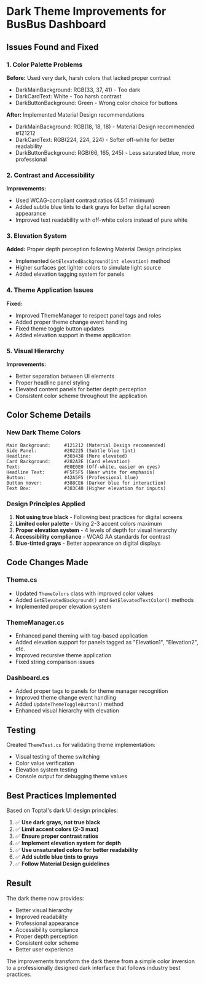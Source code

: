 # Dark Theme Improvements for BusBus Dashboard

## Issues Found and Fixed

### 1. **Color Palette Problems**
**Before:** Used very dark, harsh colors that lacked proper contrast
- DarkMainBackground: RGB(33, 37, 41) - Too dark
- DarkCardText: White - Too harsh contrast
- DarkButtonBackground: Green - Wrong color choice for buttons

**After:** Implemented Material Design recommendations
- DarkMainBackground: RGB(18, 18, 18) - Material Design recommended #121212
- DarkCardText: RGB(224, 224, 224) - Softer off-white for better readability
- DarkButtonBackground: RGB(66, 165, 245) - Less saturated blue, more professional

### 2. **Contrast and Accessibility**
**Improvements:**
- Used WCAG-compliant contrast ratios (4.5:1 minimum)
- Added subtle blue tints to dark grays for better digital screen appearance
- Improved text readability with off-white colors instead of pure white

### 3. **Elevation System**
**Added:** Proper depth perception following Material Design principles
- Implemented `GetElevatedBackground(int elevation)` method
- Higher surfaces get lighter colors to simulate light source
- Added elevation tagging system for panels

### 4. **Theme Application Issues**
**Fixed:**
- Improved ThemeManager to respect panel tags and roles
- Added proper theme change event handling
- Fixed theme toggle button updates
- Added elevation support in theme application

### 5. **Visual Hierarchy**
**Improvements:**
- Better separation between UI elements
- Proper headline panel styling
- Elevated content panels for better depth perception
- Consistent color scheme throughout the application

## Color Scheme Details

### New Dark Theme Colors
```
Main Background:     #121212 (Material Design recommended)
Side Panel:          #202225 (Subtle blue tint)
Headline:            #303438 (More elevated)
Card Background:     #282A2E (Card elevation)
Text:                #E0E0E0 (Off-white, easier on eyes)
Headline Text:       #F5F5F5 (Near white for emphasis)
Button:              #42A5F5 (Professional blue)
Button Hover:        #388CE6 (Darker blue for interaction)
Text Box:            #383C40 (Higher elevation for inputs)
```

### Design Principles Applied
1. **Not using true black** - Following best practices for digital screens
2. **Limited color palette** - Using 2-3 accent colors maximum
3. **Proper elevation system** - 4 levels of depth for visual hierarchy
4. **Accessibility compliance** - WCAG AA standards for contrast
5. **Blue-tinted grays** - Better appearance on digital displays

## Code Changes Made

### Theme.cs
- Updated `ThemeColors` class with improved color values
- Added `GetElevatedBackground()` and `GetElevatedTextColor()` methods
- Implemented proper elevation system

### ThemeManager.cs
- Enhanced panel theming with tag-based application
- Added elevation support for panels tagged as "Elevation1", "Elevation2", etc.
- Improved recursive theme application
- Fixed string comparison issues

### Dashboard.cs
- Added proper tags to panels for theme manager recognition
- Improved theme change event handling
- Added `UpdateThemeToggleButton()` method
- Enhanced visual hierarchy with elevation

## Testing

Created `ThemeTest.cs` for validating theme implementation:
- Visual testing of theme switching
- Color value verification
- Elevation system testing
- Console output for debugging theme values

## Best Practices Implemented

Based on Toptal's dark UI design principles:

1. ✅ **Use dark grays, not true black**
2. ✅ **Limit accent colors (2-3 max)**
3. ✅ **Ensure proper contrast ratios**
4. ✅ **Implement elevation system for depth**
5. ✅ **Use unsaturated colors for better readability**
6. ✅ **Add subtle blue tints to grays**
7. ✅ **Follow Material Design guidelines**

## Result

The dark theme now provides:
- Better visual hierarchy
- Improved readability
- Professional appearance
- Accessibility compliance
- Proper depth perception
- Consistent color scheme
- Better user experience

The improvements transform the dark theme from a simple color inversion to a professionally designed dark interface that follows industry best practices.
